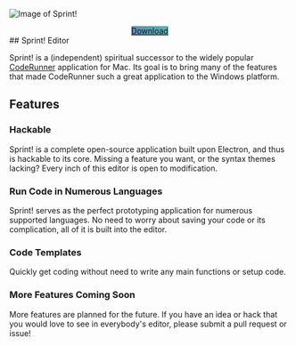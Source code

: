 ![Image of Sprint!](https://frederickgeek8.github.io/Sprint/screenshot.PNG)
<center><a href="https://github.com/FrederickGeek8/Sprint" class="btn" style="background-image: linear-gradient(120deg, rgba(21, 87, 153, 0.7), rgba(21, 153, 145, 0.7));transition:none;">Download</a></center>
## Sprint! Editor

Sprint! is a (independent) spiritual successor to the widely popular [CodeRunner](https://coderunnerapp.com/)
application for Mac. Its goal is to bring many of the features that made CodeRunner such a
great application to the Windows platform.

## Features

### Hackable

Sprint! is a complete open-source application built upon Electron, and thus is
hackable to its core. Missing a feature you want, or the syntax themes lacking?
Every inch of this editor is open to modification.

### Run Code in Numerous Languages

Sprint! serves as the perfect prototyping application for numerous supported languages.
No need to worry about saving your code or its complication, all of it is built into the editor.

### Code Templates

Quickly get coding without need to write any main functions or setup code.

### More Features Coming Soon

More features are planned for the future. If you have an idea or hack that you
would love to see in everybody's editor, please submit a pull request or issue!
